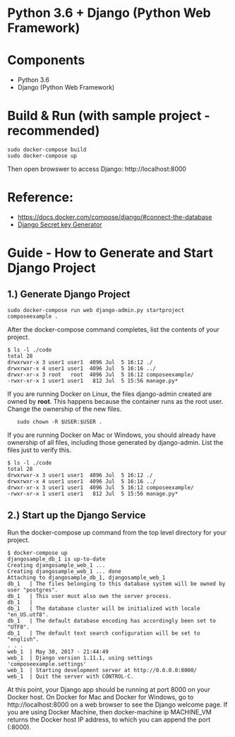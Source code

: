 # Python 3.6 + Django (Python Web Framework)

# Components
* Python 3.6
* Django (Python Web Framework)

# Build & Run (with sample project - recommended)
```
sudo docker-compose build
sudo docker-compose up
```
Then open browswer to access Django: http://localhost:8000

# Reference:
* https://docs.docker.com/compose/django/#connect-the-database
* [Django Secret key Generator](https://www.miniwebtool.com/django-secret-key-generator/)

# Guide - How to Generate and Start Django Project
## 1.) Generate Django Project
```
sudo docker-compose run web django-admin.py startproject composeexample .
```

After the docker-compose command completes, list the contents of your project.
```
$ ls -l ./code
total 28
drwxrwxr-x 3 user1 user1  4096 Jul  5 16:12 ./
drwxrwxr-x 4 user1 user1  4096 Jul  5 16:16 ../
drwxr-xr-x 3 root   root  4096 Jul  5 16:12 composeexample/
-rwxr-xr-x 1 user1 user1   812 Jul  5 15:56 manage.py*
```
If you are running Docker on Linux, the files django-admin created are owned by __root__. This happens because the container runs as the root user. Change the ownership of the new files.
```
   sudo chown -R $USER:$USER .
```
If you are running Docker on Mac or Windows, you should already have ownership of all files, including those generated by django-admin. List the files just to verify this.
```
$ ls -l ./code
total 28
drwxrwxr-x 3 user1 user1  4096 Jul  5 16:12 ./
drwxrwxr-x 4 user1 user1  4096 Jul  5 16:16 ../
drwxr-xr-x 3 user1 user1  4096 Jul  5 16:12 composeexample/
-rwxr-xr-x 1 user1 user1   812 Jul  5 15:56 manage.py*
```
## 2.) Start up the Django Service
Run the docker-compose up command from the top level directory for your project.
```
$ docker-compose up
djangosample_db_1 is up-to-date
Creating djangosample_web_1 ...
Creating djangosample_web_1 ... done
Attaching to djangosample_db_1, djangosample_web_1
db_1   | The files belonging to this database system will be owned by user "postgres".
db_1   | This user must also own the server process.
db_1   |
db_1   | The database cluster will be initialized with locale "en_US.utf8".
db_1   | The default database encoding has accordingly been set to "UTF8".
db_1   | The default text search configuration will be set to "english".
. . .
web_1  | May 30, 2017 - 21:44:49
web_1  | Django version 1.11.1, using settings 'composeexample.settings'
web_1  | Starting development server at http://0.0.0.0:8000/
web_1  | Quit the server with CONTROL-C.
```
At this point, your Django app should be running at port 8000 on your Docker host. On Docker for Mac and Docker for Windows, go to http://localhost:8000 on a web browser to see the Django welcome page. If you are using Docker Machine, then docker-machine ip MACHINE_VM returns the Docker host IP address, to which you can append the port (<Docker-Host-IP>:8000).

